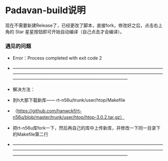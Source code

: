 # Padavan-build说明
现在不需要新建Release了，已经更改了脚本，直接fork，修改好之后，点击右上角的 Star 星星按钮即可开始自动编译（自己点击才会编译）。

### 遇见的问题 ###
* Error：Process completed with exit code 2 
* ——————————————————————————————————————————————————————————————————————————————————————————————
* 解决方法： 
* 到h大那下载新库—— rt-n56u/trunk/user/htop/Makefile 
*  （https://github.com/hanwckf/rt-n56u/blob/master/trunk/user/htop/htop-3.0.2.tar.gz） 
* 把rt-n56u库fork一下，然后再自己的库中上传新库，并修改一下同一目录下的Makefile第二行
 
* ——————————————————————————————————————————————————————————————————————————————————————————————
